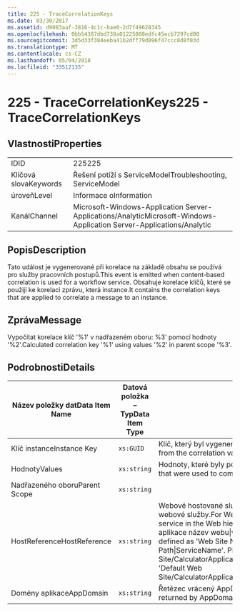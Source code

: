 ```yaml
---
title: 225 - TraceCorrelationKeys
ms.date: 03/30/2017
ms.assetid: d9083aaf-3816-4c1c-bae0-2d7f49628345
ms.openlocfilehash: 0bb54387dbd738a01225008edfc45ecb7297cd00
ms.sourcegitcommit: 3d5d33f384eeba41b2dff79d096f47ccc8d8f03d
ms.translationtype: MT
ms.contentlocale: cs-CZ
ms.lasthandoff: 05/04/2018
ms.locfileid: "33512135"
---
```

# <a name="225---tracecorrelationkeys"></a><span data-ttu-id="37e34-102">225 - TraceCorrelationKeys</span><span class="sxs-lookup"><span data-stu-id="37e34-102">225 - TraceCorrelationKeys</span></span>
## <a name="properties"></a><span data-ttu-id="37e34-103">Vlastnosti</span><span class="sxs-lookup"><span data-stu-id="37e34-103">Properties</span></span>  
  
|||  
|-|-|  
|<span data-ttu-id="37e34-104">ID</span><span class="sxs-lookup"><span data-stu-id="37e34-104">ID</span></span>|<span data-ttu-id="37e34-105">225</span><span class="sxs-lookup"><span data-stu-id="37e34-105">225</span></span>|  
|<span data-ttu-id="37e34-106">Klíčová slova</span><span class="sxs-lookup"><span data-stu-id="37e34-106">Keywords</span></span>|<span data-ttu-id="37e34-107">Řešení potíží s ServiceModel</span><span class="sxs-lookup"><span data-stu-id="37e34-107">Troubleshooting, ServiceModel</span></span>|  
|<span data-ttu-id="37e34-108">úroveň</span><span class="sxs-lookup"><span data-stu-id="37e34-108">Level</span></span>|<span data-ttu-id="37e34-109">Informace o</span><span class="sxs-lookup"><span data-stu-id="37e34-109">Information</span></span>|  
|<span data-ttu-id="37e34-110">Kanál</span><span class="sxs-lookup"><span data-stu-id="37e34-110">Channel</span></span>|<span data-ttu-id="37e34-111">Microsoft-Windows-Application Server-Applications/Analytic</span><span class="sxs-lookup"><span data-stu-id="37e34-111">Microsoft-Windows-Application Server-Applications/Analytic</span></span>|  
  
## <a name="description"></a><span data-ttu-id="37e34-112">Popis</span><span class="sxs-lookup"><span data-stu-id="37e34-112">Description</span></span>  
 <span data-ttu-id="37e34-113">Tato událost je vygenerované při korelace na základě obsahu se používá pro služby pracovních postupů.</span><span class="sxs-lookup"><span data-stu-id="37e34-113">This event is emitted when content-based correlation is used for a workflow service.</span></span> <span data-ttu-id="37e34-114">Obsahuje korelace klíčů, které se použijí ke korelaci zprávu, která instance.</span><span class="sxs-lookup"><span data-stu-id="37e34-114">It contains the correlation keys that are applied to correlate a message to an instance.</span></span>  
  
## <a name="message"></a><span data-ttu-id="37e34-115">Zpráva</span><span class="sxs-lookup"><span data-stu-id="37e34-115">Message</span></span>  
 <span data-ttu-id="37e34-116">Vypočítat korelace klíč '%1' v nadřazeném oboru: %3' pomocí hodnoty '%2'.</span><span class="sxs-lookup"><span data-stu-id="37e34-116">Calculated correlation key '%1' using values '%2' in parent scope '%3'.</span></span>  
  
## <a name="details"></a><span data-ttu-id="37e34-117">Podrobnosti</span><span class="sxs-lookup"><span data-stu-id="37e34-117">Details</span></span>  
  
|<span data-ttu-id="37e34-118">Název položky dat</span><span class="sxs-lookup"><span data-stu-id="37e34-118">Data Item Name</span></span>|<span data-ttu-id="37e34-119">Datová položka – Typ</span><span class="sxs-lookup"><span data-stu-id="37e34-119">Data Item Type</span></span>|<span data-ttu-id="37e34-120">Popis</span><span class="sxs-lookup"><span data-stu-id="37e34-120">Description</span></span>|  
|--------------------|--------------------|-----------------|  
|<span data-ttu-id="37e34-121">Klíč instance</span><span class="sxs-lookup"><span data-stu-id="37e34-121">Instance Key</span></span>|`xs:GUID`|<span data-ttu-id="37e34-122">Klíč, který byl vygenerován z hodnot korelace.</span><span class="sxs-lookup"><span data-stu-id="37e34-122">The key that was generated from the correlation values.</span></span>|  
|<span data-ttu-id="37e34-123">Hodnoty</span><span class="sxs-lookup"><span data-stu-id="37e34-123">Values</span></span>|`xs:string`|<span data-ttu-id="37e34-124">Hodnoty, které byly použity k výpočtu klíčem instance korelace.</span><span class="sxs-lookup"><span data-stu-id="37e34-124">The values that were used to compute the correlation instance key.</span></span>|  
|<span data-ttu-id="37e34-125">Nadřazeného oboru</span><span class="sxs-lookup"><span data-stu-id="37e34-125">Parent Scope</span></span>|`xs:string`||  
|<span data-ttu-id="37e34-126">HostReference</span><span class="sxs-lookup"><span data-stu-id="37e34-126">HostReference</span></span>|`xs:string`|<span data-ttu-id="37e34-127">Webové hostované služby v tomto poli jednoznačně identifikuje v hierarchii webové služby.</span><span class="sxs-lookup"><span data-stu-id="37e34-127">For Web hosted services, this field uniquely identifies the service in the Web hierarchy.</span></span> <span data-ttu-id="37e34-128">Formát je definovaný jako "virtuální cesta aplikace název webu&#124;virtuální cestu služby&#124;ServiceName'.</span><span class="sxs-lookup"><span data-stu-id="37e34-128">Its format is defined as 'Web Site Name Application Virtual Path&#124;Service Virtual Path&#124;ServiceName'.</span></span> <span data-ttu-id="37e34-129">Příklad: "Default Web Site/CalculatorApplication&#124;/CalculatorService.svc&#124;CalculatorService'.</span><span class="sxs-lookup"><span data-stu-id="37e34-129">Example: 'Default Web Site/CalculatorApplication&#124;/CalculatorService.svc&#124;CalculatorService'.</span></span>|  
|<span data-ttu-id="37e34-130">Domény aplikace</span><span class="sxs-lookup"><span data-stu-id="37e34-130">AppDomain</span></span>|`xs:string`|<span data-ttu-id="37e34-131">Řetězec vrácený AppDomain.CurrentDomain.FriendlyName.</span><span class="sxs-lookup"><span data-stu-id="37e34-131">The string returned by AppDomain.CurrentDomain.FriendlyName.</span></span>|
